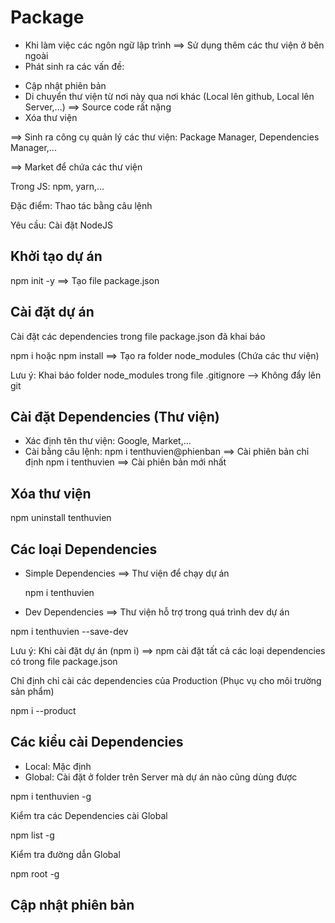 # Package

- Khi làm việc các ngôn ngữ lập trình ==> Sử dụng thêm các thư viện ở bên ngoài
- Phát sinh ra các vấn đề:

* Cập nhật phiên bản
* Di chuyển thư viện từ nơi này qua nơi khác (Local lên github, Local lên Server,...) ==> Source code rất nặng
* Xóa thư viện

==> Sinh ra công cụ quản lý các thư viện: Package Manager, Dependencies Manager,...

==> Market để chứa các thư viện

Trong JS: npm, yarn,...

Đặc điểm: Thao tác bằng câu lệnh

Yêu cầu: Cài đặt NodeJS

## Khởi tạo dự án

npm init -y ==> Tạo file package.json

## Cài đặt dự án

Cài đặt các dependencies trong file package.json đã khai báo

npm i hoặc npm install ==> Tạo ra folder node_modules (Chứa các thư viện)

Lưu ý: Khai báo folder node_modules trong file .gitignore --> Không đẩy lên git

## Cài đặt Dependencies (Thư viện)

- Xác định tên thư viện: Google, Market,...
- Cài bằng câu lệnh:
  npm i tenthuvien@phienban ==> Cài phiên bản chỉ định
  npm i tenthuvien ==> Cài phiên bản mới nhất

## Xóa thư viện

npm uninstall tenthuvien

## Các loại Dependencies

- Simple Dependencies ==> Thư viện để chạy dự án

  npm i tenthuvien

- Dev Dependencies ==> Thư viện hỗ trợ trong quá trình dev dự án

npm i tenthuvien --save-dev

Lưu ý: Khi cài đặt dự án (npm i) ==> npm cài đặt tất cả các loại dependencies có trong file package.json

Chỉ định chỉ cài các dependencies của Production (Phục vụ cho môi trường sản phẩm)

npm i --product

## Các kiểu cài Dependencies

- Local: Mặc định
- Global: Cài đặt ở folder trên Server mà dự án nào cũng dùng được

npm i tenthuvien -g

Kiểm tra các Dependencies cài Global

npm list -g

Kiểm tra đường dẫn Global

npm root -g

## Cập nhật phiên bản
